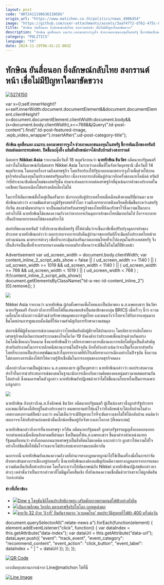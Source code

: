 ```yaml
---
layout: post
code: "ART2411190636I1N5DG"
origin_url: "https://www.matichon.co.th/politics/news_4906454"
image: "https://github.com/user-attachments/assets/3aaf4772-d762-475c-86e2-2acecef8d3ef"
title: "ทักษิณ ยันสื่อนอก ยิ่งลักษณ์กลับไทย สงกรานต์หน้า เชื่อไม่มีปัญหาใดมาขัดขวาง"
description: "ทักษิณ คุยสื่อนอก แนะรบ.ออกมาตรการจูงใจ ช่วยภาคเอกชนลงทุนในสหรัฐ ชี้การคัมแบ็กของทรัมป์ ย่อมส่งผลกระทบต่อศก. ปัดชี้แนะอุ๊งอิ๊ง"
category: "POLITICS"
language: "th"
date: 2024-11-19T06:41:22.003Z
---
```


# ทักษิณ ยันสื่อนอก ยิ่งลักษณ์กลับไทย สงกรานต์หน้า เชื่อไม่มีปัญหาใดมาขัดขวาง

[![](https://www.matichon.co.th/wp-content/uploads/2024/11/5274150.jpg "5274150")](https://www.matichon.co.th/wp-content/uploads/2024/11/5274150.jpg)

var x=0;self.innerHeight?x=self.innerWidth:document.documentElement&&document.documentElement.clientHeight?x=document.documentElement.clientWidth:document.body&&(x=document.body.clientWidth),x<=768&&jQuery(".td-post-content").find(".td-post-featured-image, .wpb\_video\_wrapper").insertAfter(".ud-post-category-title");

**ทักษิณ คุยสื่อนอก แนะรบ.ออกมาตรการจูงใจ ช่วยภาคเอกชนลงทุนในสหรัฐ ชี้การคัมแบ็กของทรัมป์ ย่อมส่งผลกระทบต่อศก. ปัดชี้แนะอุ๊งอิ๊ง แย้มยิ่งลักษณ์อาจได้กลับบ้านช่วงสงกรานต์**

นิตยสาร **Nikkei Asia** รายงานเมื่อวันที่ 18 พฤศจิกายนว่า **นายทักษิณ ชินวัตร** อดีตนายกรัฐมนตรี กล่าวในให้สัมภาษณ์กับนิตยสาร Nikkei Asia ในระหว่างลงพื้นที่ในจังหวัดอุดรธานี เมื่อวันที่ 14 พฤศจิกายน ในหลายเรื่องรวมถึงเศรษฐกิจ โดยเรียกร้องให้รัฐบาลออกมาตรการจูงใจเพื่อช่วยให้ภาคธุรกิจท้องถิ่นลงทุนในประเทศสหรัฐอเมริกา เนื่องจากการกลับคืนสู่อำนาจอีกครั้งของนายโดนัลด์ ทรัมป์ ว่าที่ประธานาธิบดีคนใหม่ของสหรัฐนั้น ย่อมจะส่งผลกระทบต่อเศรษฐกิจที่มุ่งเน้นการค้าของประเทศในเอเชียตะวันออกเฉียงใต้อย่างหลีกเลี่ยงไม่ได้

ในการให้สัมภาษณ์สื่อใหญ่เป็นครั้งแรก นับจากกลับสู่ประเทศไทยเมื่อเดือนสิงหาคมปีที่ผ่านมา นายทักษิณกล่าวว่า ความขัดแย้งทางภูมิรัฐศาสตร์ทั่วโลก รวมถึงบรรยากาศตึงเครียดที่เพิ่มขึ้นระหว่างสหรัฐกับจีน สองชาติมหาอำนาจ จะเป็นลมส่งสำหรับเศรษฐกิจของไทยที่ยังคงรักษาไว้ซึ่งความเป็นกลาง อย่างไรก็ดี นายทักษิณได้แสดงความกังวลว่าหากการเกินดุลการค้าของไทยมีมากเกินไป ก็อาจจะกลายเป็นเป้าหมายการตอบโต้ของอเมริกาได้

ต่อท่าทีของนายทรัมป์ ว่าที่ประธานาธิบดีสหรัฐ ที่ให้คำมั่นว่าจะขึ้นภาษีเพื่อปรับปรุงดุลการค้าของประเทศ นายทักษิณกล่าวว่า ผลกระทบจากการกลับคืนสู่อำนาจของทรัมป์ก็จะมีผลถึงประเทศไทยด้วยอย่างแน่นอน มาตรการต่างๆ เพื่อที่จะกระตุ้นส่งเสริมภาคเอกชนไทยที่จะไปลงทุนในประเทศสหรัฐ จึงเป็นสิ่งจำเป็นเพื่อที่จะบรรเทาแรงกดดันจากอเมริกาที่คาดว่าจะมีขึ้นได้ในไม่กี่ปีข้างหน้า

Advertisement var ud\_screen\_width = document.body.clientWidth; var content\_inline\_2\_script\_ads\_show = false || ( ud\_screen\_width >= 1140 ) || ( ud\_screen\_width >= 1019 && ud\_screen\_width < 1140 ) || ( ud\_screen\_width >= 768 && ud\_screen\_width < 1019 ) || ( ud\_screen\_width < 768 ) ; if(!content\_inline\_2\_script\_ads\_show){ document.getElementsByClassName("td-a-rec-id-content\_inline\_2")\[0\].remove(); }

![](https://www.matichon.co.th/wp-content/uploads/2024/11/S__25673912_0.jpg)

Nikkei Asia รายงานว่า นายทักษิณ ผู้ก่อตั้งพรรคเพื่อไทยและเป็นบิดาของ น.ส.แพทองธาร ชินวัตร นายกรัฐมนตรี ยังกล่าวถึงการที่ไทยได้ยื่นเสนอขอเข้าเป็นสมาชิกของกลุ่ม BRICS เมื่อเร็วๆ นี้ว่า ความเคลื่อนไหวดังกล่าวจะมีส่วนช่วยรักษาสมดุลของการทูตไทย และตนหวังว่าไทยจะได้รับการลงทุนมากขึ้นโดยผ่านการทูตแบบดั้งเดิมที่ให้ความสำคัญกับการรักษาความสมดุล

ต่อกรณีที่มีผู้สังเกตการณ์บางคนกล่าวว่าไทยติดกับดักผู้มีรายได้ปานกลาง โดยอัตราการเติบโตทางเศรษฐกิจหลังเกิดการแพร่ระบาดของโรคโควิด-19 ยังคงต่ำกว่าประเทศเพื่อนบ้านด้วยกันอย่าง อินโดนีเซียและเวียดนาม ซึ่งนายทักษิณชี้ว่า เสถียรภาพทางการเมืองและการเติบโตที่สูงเป็นสิ่งสำคัญสำหรับประเทศในการจะหลีกหนีสถานการณ์ในปัจจุบัน อีกทั้งยังกล่าวเน้นว่าจะเป็นเรื่องยากสำหรับไทยที่จะกลายเป็นประเทศพัฒนาแล้วในบรรยากาศที่ยังไร้เสถียรทางการเมืองอย่างในปัจจุบัน ซึ่งความไม่สงบทางการเมืองได้ทำให้ความรู้สึกเชื่อมั่นในการลงทุนของภาคธุรกิจลดลง

เมื่อกล่าวถึงความเป็นผู้นำของ น.ส.แพทองธาร ผู้เป็นบุตรสาว นายทักษิณกล่าวว่า เธอประสบความสำเร็จในการนำประสบการณ์ของตนในฐานะนักการเมืองกับความคิดของคนหนุ่มสาวมาผสมผสานกันได้อย่างดี ซึ่งตนเคารพในตัวลูกสาว นายทักษิณยังปฏิเสธด้วยว่าไม่ได้ชี้แนะนโยบายใดเป็นการเฉพาะแก่ลูกสาว

![](https://www.matichon.co.th/wp-content/uploads/2024/11/ยิ่งลักษณ์-ทักษิณ.jpg)

นายทักษิณ ยังกล่าวถึงน.ส.ยิ่งลักษณ์ ชินวัตร อดีตนายกรัฐมนตรี ผู้เป็นน้องสาวซึ่งถูกทำรัฐประหารและขณะนี้ยังคงลี้ภัยอยู่ในต่างประเทศว่า ตนพยายามทำให้แน่ใจว่ายิ่งลักษณ์จะได้กลับบ้านในช่วงเทศกาลสงกรานต์ปีหน้า และว่า ตนไม่เห็นว่าจะมีปัญหาอะไรที่จะขัดขวางเธอไม่ให้ได้กลับบ้าน ตนคิดว่าเธออาจจะได้กลับบ้านก่อนหน้านั้นเล็กน้อยขึ้นอยู่กับจังหวะและโอกาส (ที่เหมาะสม)

นายทักษิณกล่าวถึงการที่นายเศรษฐา ทวีสิน อดีตนายกรัฐมนตรี ถูกศาลรัฐธรรมนูญสั่งถอดถอนออกจากตำแหน่งเมื่อเดือนสิงหาคมที่ผ่านมา ซึ่งเป็นผลให้น.ส.แพทองธาร ขึ้นมาดำรงตำแหน่งนายกรัฐมนตรีแทนว่า คำสั่งถอดถอนนายเศรษฐาเป็นสิ่งที่ตนไม่คาดคิด และกล่าวว่า ลูกสาวให้ความใส่ใจอย่างใกล้ชิดเพื่อให้มั่นใจว่าเธอจะไม่ประสบชะตากรรมแบบเดียวกัน

นอกจากนี้ นายทักษิณยังแสดงความกังวลที่อำนาจทางกฎหมายถูกนำไปใช้เป็นเครื่องมือในการกำจัดฝ่ายตรงข้ามทางการเมืองอยู่บ่อยครั้ง ซึ่งนายทักษิณเองต้องเผชิญกับคดีความทางกฎหมายจากการแสดงความคิดเห็นกับสื่อต่างประเทศ โดยในระหว่างให้สัมภาษณ์กับ Nikkei นายทักษิณปฏิเสธข้อกล่าวหาต่างๆ เหล่านั้นว่าเป็นการกล่าวหาที่ไม่มีมูลโดยสิ้นเชิง ทั้งยังแสดงความเชื่อมั่นด้วยว่าเขาจะไม่ถูกตัดสินว่ากระทำผิด

#### ข่าวที่เกี่ยวข้อง

*   [![](https://www.matichon.co.th/wp-content/uploads/2024/11/01-148.jpg)Dow ชู โซลูชันซิลิโคนประสิทธิภาพสูง เสริมศักยภาพยานยนต์ไฟฟ้าอย่างยั่งยืน](https://www.matichon.co.th/publicize/news_4906329)
*   [![](https://www.matichon.co.th/wp-content/uploads/2024/11/11-163.jpg)เปิดภาพอีกชุด วิทาลิก มหาเศรษฐีคริปโทโลก ถูกหมูเด้งตก](https://www.matichon.co.th/social/news_4906394)
*   [![](https://www.matichon.co.th/wp-content/uploads/2024/11/แถลงป่วยอิวารี่.jpg)ชายวัย 32 ป่วย ‘อิวารี่’ ยืนยันรายแรก ‘ควบคุมโรค’ พบประวัติสูบบุหรี่ไฟฟ้า 400 ครั้งต่อวัน](https://www.matichon.co.th/local/quality-life/news_4906398)

document.querySelectorAll(".relate-news a").forEach(function(element) { element.addEventListener("click", function() { var dataIndex = this.getAttribute("data-index"); var dataUrl = this.getAttribute("data-url"); dataLayer.push({ "event": "track\_event", "event\_category": "recommend\_content", "event\_action": "click\_button", "event\_label": dataIndex + " | " + dataUrl }); }); });

[![QR Code](https://www.matichon.co.th/wp-content/uploads/2023/07/wob1371z.jpg)](https://lin.ee/ht0nDxX)

เกาะติดทุกสถานการณ์จาก Line@matichon ได้ที่นี่

[![Line Image](https://www.matichon.co.th/wp-content/uploads/2023/07/th.png)](https://lin.ee/ht0nDxX)